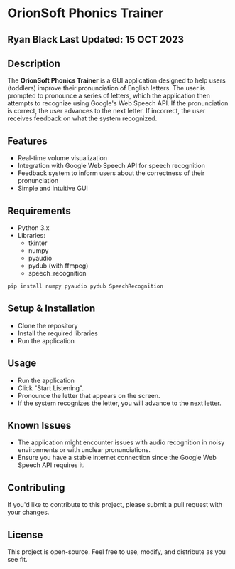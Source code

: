 # OrionSoft Phonics Trainer
## Ryan Black    Last Updated: 15 OCT 2023

## Description
The **OrionSoft Phonics Trainer** is a GUI application designed to help users (toddlers) improve their pronunciation of English letters. The user is prompted to pronounce a series of letters, which the application then attempts to recognize using Google's Web Speech API. If the pronunciation is correct, the user advances to the next letter. If incorrect, the user receives feedback on what the system recognized.

## Features
- Real-time volume visualization
- Integration with Google Web Speech API for speech recognition
- Feedback system to inform users about the correctness of their pronunciation
- Simple and intuitive GUI

## Requirements
- Python 3.x
- Libraries:
  - tkinter
  - numpy
  - pyaudio
  - pydub (with ffmpeg)
  - speech_recognition

```bash
pip install numpy pyaudio pydub SpeechRecognition
```

## Setup & Installation
- Clone the repository
- Install the required libraries
- Run the application

## Usage
- Run the application
- ️Click "Start Listening".
- Pronounce the letter that appears on the screen.
- If the system recognizes the letter, you will advance to the next letter.

## Known Issues
- The application might encounter issues with audio recognition in noisy environments or with unclear pronunciations.
- Ensure you have a stable internet connection since the Google Web Speech API requires it.

## Contributing
If you'd like to contribute to this project, please submit a pull request with your changes.

## License
This project is open-source. Feel free to use, modify, and distribute as you see fit.